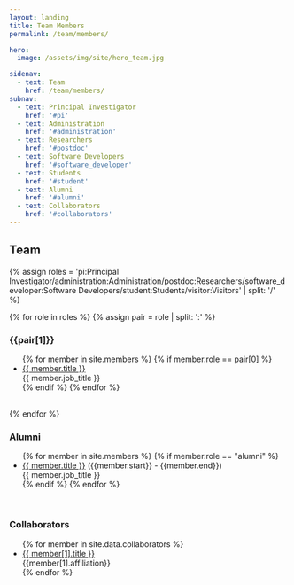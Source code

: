 ```yaml
---
layout: landing
title: Team Members
permalink: /team/members/

hero:
  image: /assets/img/site/hero_team.jpg

sidenav:
  - text: Team
    href: /team/members/
subnav:
  - text: Principal Investigator
    href: '#pi'
  - text: Administration
    href: '#administration'
  - text: Researchers
    href: '#postdoc'
  - text: Software Developers
    href: '#software_developer'
  - text: Students
    href: '#student'
  - text: Alumni
    href: '#alumni'
  - text: Collaborators
    href: '#collaborators'
---
```

## Team

{% assign roles = 'pi:Principal Investigator/administration:Administration/postdoc:Researchers/software_developer:Software Developers/student:Students/visitor:Visitors' | split: '/' %}

{% for role in roles %}
{% assign pair = role | split: ':' %}
<div class="usa-grid-full">
<h3 id="{{pair[0]}}">{{pair[1]}}</h3>
<ul>
{% for member in site.members %}
{% if member.role == pair[0] %}
<li><a href="{{member.url}}">{{ member.title }}</a><br>{{ member.job_title }}</li>
{% endif %}
{% endfor %}
</ul>
<br>
</div>
{% endfor %}

<div class="usa-grid-full">
<h3 id="alumni">Alumni</h3>
<ul>
{% for member in site.members %}
{% if member.role == "alumni" %}
<li><a href="{{member.url}}">{{ member.title }}</a> ({{member.start}} - {{member.end}})<br>{{ member.job_title }}</li>
{% endif %}
{% endfor %}
</ul>
<br>
</div>

<div class="usa-grid-full">
<h3 id="collaborators">Collaborators</h3>
<ul>
{% for member in site.data.collaborators %}
<li><a href="{{member[1].url}}">{{ member[1].title }}</a><br>{{member[1].affiliation}}</li>
{% endfor %}
</ul>
<br>
</div>
